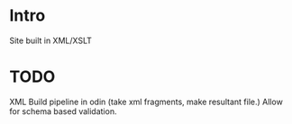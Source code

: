 # Intro
Site built in XML/XSLT

# TODO
XML Build pipeline in odin (take xml fragments, make resultant file.) 
Allow for schema based validation.

